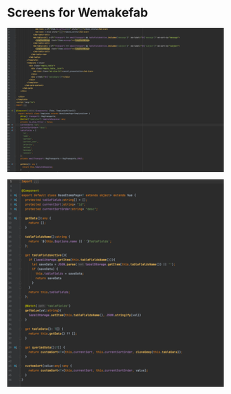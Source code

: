 # Screens for Wemakefab

![alt text](assets/img.png?raw=true)

![alt text](assets/img_1.png?raw=true)
